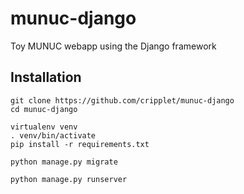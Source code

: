 # munuc-django
Toy MUNUC webapp using the Django framework


## Installation

```
git clone https://github.com/cripplet/munuc-django
cd munuc-django

virtualenv venv
. venv/bin/activate
pip install -r requirements.txt

python manage.py migrate

python manage.py runserver
```
